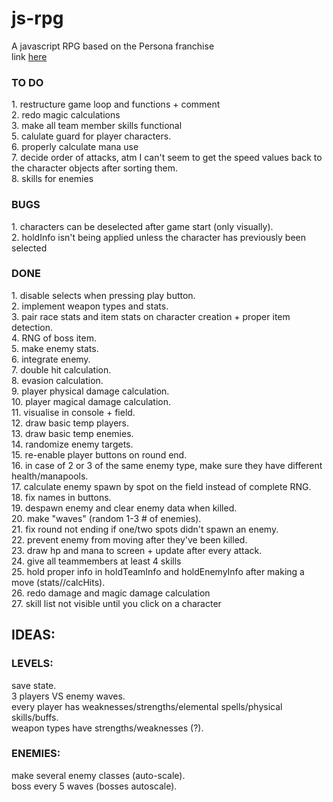 # js-rpg
A javascript RPG based on the Persona franchise</br>
link [here](https://lunavb.github.io/js-rpg/rpg.html)

<h3>TO DO</h3>
1. restructure game loop and functions + comment</br>
2. redo magic calculations</br>
3. make all team member skills functional</br>
5. calulate guard for player characters.</br>
6. properly calculate mana use </br>
7. decide order of attacks, atm I can't seem to get the speed values back to the character objects after sorting them.</br>
8. skills for enemies </br>

<h3>BUGS</h3>
1. characters can be deselected after game start (only visually).</br>
2. holdInfo isn't being applied unless the character has previously been selected</br>

<h3>DONE</h3>
1. disable selects when pressing play button.</br>
2. implement weapon types and stats.</br>
3. pair race stats and item stats on character creation + proper item detection.</br>
4. RNG of boss item.</br>
5. make enemy stats.</br>
6. integrate enemy.</br>
7. double hit calculation.</br>
8. evasion calculation.</br>
9. player physical damage calculation.</br>
10. player magical damage calculation.</br>
11. visualise in console + field.</br>
12. draw basic temp players.</br>
13. draw basic temp enemies.</br>
14. randomize enemy targets.</br>
15. re-enable player buttons on round end.</br>
16. in case of 2 or 3 of the same enemy type, make sure they have different health/manapools.</br>
17. calculate enemy spawn by spot on the field instead of complete RNG.</br>
18. fix names in buttons.</br>
19. despawn enemy and clear enemy data when killed.</br>
20. make "waves" (random 1-3 # of enemies).</br>
21. fix round not ending if one/two spots didn't spawn an enemy.</br>
22. prevent enemy from moving after they've been killed.</br>
23. draw hp and mana to screen + update after every attack.</br>
24. give all teammembers at least 4 skills </br>
25. hold proper info in holdTeamInfo and holdEnemyInfo after making a move (stats//calcHits).</br>
26. redo damage and magic damage calculation</br>
27. skill list not visible until you click on a character</br>



<h2>IDEAS: </h2>
<h3>LEVELS: </h3>
save state.</br>
3 players VS enemy waves.</br>
every player has weaknesses/strengths/elemental spells/physical skills/buffs.</br>
weapon types have strengths/weaknesses (?).</br>

<h3>ENEMIES: </h3>
make several enemy classes (auto-scale).</br>
boss every 5 waves (bosses autoscale).</br>




